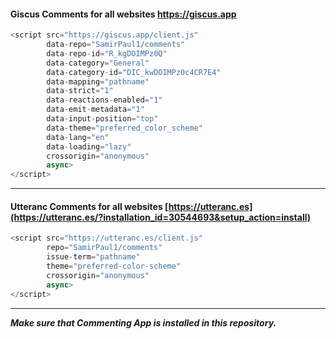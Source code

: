 #### Giscus Comments for all websites  https://giscus.app

```js
<script src="https://giscus.app/client.js"
        data-repo="SamirPaul1/comments"
        data-repo-id="R_kgDOIMPz0Q"
        data-category="General"
        data-category-id="DIC_kwDOIMPz0c4CR7E4"
        data-mapping="pathname"
        data-strict="1"
        data-reactions-enabled="1"
        data-emit-metadata="1"
        data-input-position="top"
        data-theme="preferred_color_scheme"
        data-lang="en"
        data-loading="lazy"
        crossorigin="anonymous"
        async>
</script>
```

---

#### Utteranc Comments for all websites  [https://utteranc.es](https://utteranc.es/?installation_id=30544693&setup_action=install)

```js
<script src="https://utteranc.es/client.js"
        repo="SamirPaul1/comments"
        issue-term="pathname"
        theme="preferred-color-scheme"
        crossorigin="anonymous"
        async>
</script>
```

---

***Make sure that Commenting App is installed in this repository.***
